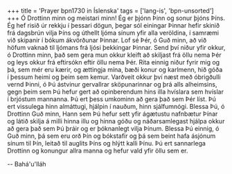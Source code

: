 +++
title = 'Prayer bpn1730 in Íslenska'
tags = ['lang-is', 'bpn-unsorted']
+++
Ó Drottinn minn og meistari minn! Ég er þjónn Þinn og sonur þjóns Þíns. Ég hef risið úr rekkju í þessari dögun, þegar sól einingar Þinnar hefir skinið frá dagsbrún vilja Þíns og úthellt ljóma sínum yfir alla veröldina, í samræmi við skipanir í bókum ákvörðunar Þinnar.
Lof sé Þér, ó Guð minn, að við höfum vaknað til ljómans frá ljósi þekkingar Þinnar. Send því niður yfir okkur, ó Drottinn minn, það sem gera mun okkur kleift að skiljast frá öllu nema Þér og leys okkur frá eftirsókn eftir öllu nema Þér. Rita einnig niður fyrir mig og þá, sem mér eru kærir, og ættingja mína, bæði konur og karlmenn, hið góða í þessum heimi og þeim sem kemur. Varðveit okkur því næst með óbrigðulli vernd Þinni, ó Þú ástvinur gervallrar sköpunarinnar og þrá alls alheimsins, gegn þeim sem Þú hefur gert að opinberendum hins illa hvíslara sem hvíslar í brjóstum mannanna. Þú ert þess um­kominn að gera það sem Þér líst. Þú ert vissulega hinn almáttugi, hjálpin í nauðum, hinn sjálfumnógi.
Blessa Þú, ó Drottinn Guð minn, Hann sem Þú hefur sett yfir ágætustu nafnbætur Þínar og látið skilja á milli hinna illu og hinna góðu og náð­ar­samlegast hjálpa okkur að gera það sem Þú þráir og er þóknanlegt vilja Þínum. Blessa Þú einnig, ó Guð minn, þá sem eru orð Þín og bókstafir og þá sem beint hafa ásjónum sínum til Þín, leitað til auglits Þíns og hlýtt kalli Þínu.
Þú ert sannarlega Drottinn og konungur allra manna og hefur vald yfir öllu sem er.

-- Bahá'u'lláh
